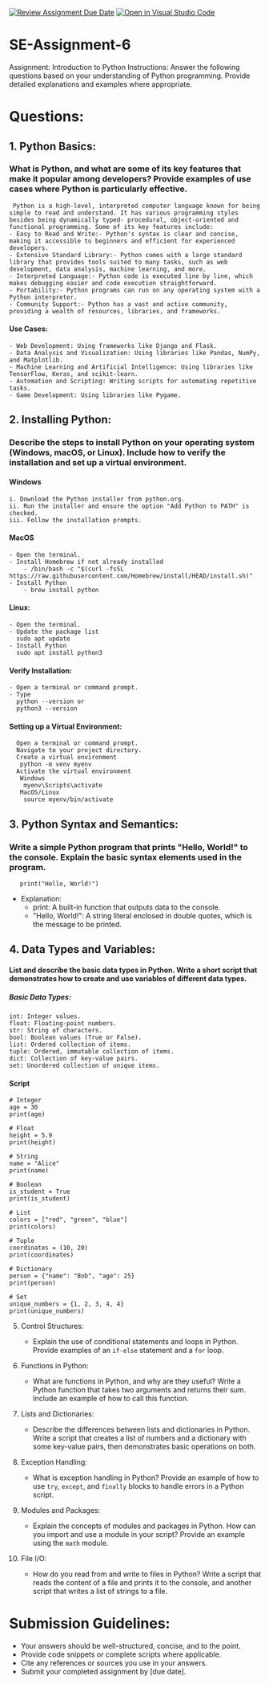[![Review Assignment Due Date](https://classroom.github.com/assets/deadline-readme-button-22041afd0340ce965d47ae6ef1cefeee28c7c493a6346c4f15d667ab976d596c.svg)](https://classroom.github.com/a/WfNmjXUk)
[![Open in Visual Studio Code](https://classroom.github.com/assets/open-in-vscode-2e0aaae1b6195c2367325f4f02e2d04e9abb55f0b24a779b69b11b9e10269abc.svg)](https://classroom.github.com/online_ide?assignment_repo_id=15371446&assignment_repo_type=AssignmentRepo)
# SE-Assignment-6
 Assignment: Introduction to Python
Instructions:
Answer the following questions based on your understanding of Python programming. Provide detailed explanations and examples where appropriate.

 # Questions:

## 1. Python Basics:
   ### What is Python, and what are some of its key features that make it popular among developers? Provide examples of use cases where Python is particularly effective.
     Python is a high-level, interpreted computer language known for being simple to read and understand. It has various programming styles besides being dynamically typed- procedural, object-oriented and functional programming. Some of its key features include:
    - Easy to Read and Write:- Python's syntax is clear and concise, making it accessible to beginners and efficient for experienced developers.
    - Extensive Standard Library:- Python comes with a large standard library that provides tools suited to many tasks, such as web development, data analysis, machine learning, and more.
    - Interpreted Language:- Python code is executed line by line, which makes debugging easier and code execution straightforward.
    - Portability:- Python programs can run on any operating system with a Python interpreter.
    - Community Support:- Python has a vast and active community, providing a wealth of resources, libraries, and frameworks.
   #### Use Cases:
    - Web Development: Using frameworks like Django and Flask.
    - Data Analysis and Visualization: Using libraries like Pandas, NumPy, and Matplotlib.
    - Machine Learning and Artificial Intelligence: Using libraries like TensorFlow, Keras, and scikit-learn.
    - Automation and Scripting: Writing scripts for automating repetitive tasks.
    - Game Development: Using libraries like Pygame.

## 2. Installing Python:
  ### Describe the steps to install Python on your operating system (Windows, macOS, or Linux). Include how to verify the installation and set up a virtual environment.
  #### Windows
    i. Download the Python installer from python.org.
    ii. Run the installer and ensure the option "Add Python to PATH" is checked.
    iii. Follow the installation prompts.
  #### MacOS
    - Open the terminal.
    - Install Homebrew if not already installed
        - /bin/bash -c "$(curl -fsSL https://raw.githubusercontent.com/Homebrew/install/HEAD/install.sh)"
    - Install Python
        - brew install python
   #### Linux:
    - Open the terminal.
    - Update the package list
      sudo apt update
    - Install Python
      sudo apt install python3

   #### Verify Installation:
    - Open a terminal or command prompt.
    - Type
      python --version or
      python3 --version
   #### Setting up a Virtual Environment:
      Open a terminal or command prompt.
      Navigate to your project directory.
      Create a virtual environment
       python -m venv myenv
      Activate the virtual environment
       Windows
        myenv\Scripts\activate
       MacOS/Linux
        source myenv/bin/activate
  ## 3. Python Syntax and Semantics:
   ### Write a simple Python program that prints "Hello, World!" to the console. Explain the basic syntax elements used in the program.
       print("Hello, World!")
   - Explanation:
     - print: A built-in function that outputs data to the console.
     - "Hello, World!": A string literal enclosed in double quotes, which is the message to be printed.

  ## 4. Data Types and Variables:
   #### List and describe the basic data types in Python. Write a short script that demonstrates how to create and use variables of different data types.
   ##### Basic Data Types:
    int: Integer values.
    float: Floating-point numbers.
    str: String of characters.
    bool: Boolean values (True or False).
    list: Ordered collection of items.
    tuple: Ordered, immutable collection of items.
    dict: Collection of key-value pairs.
    set: Unordered collection of unique items.
   #### Script
    # Integer
    age = 30
    print(age)
    
    # Float
    height = 5.9
    print(height)
    
    # String
    name = "Alice"
    print(name)
    
    # Boolean
    is_student = True
    print(is_student)
    
    # List
    colors = ["red", "green", "blue"]
    print(colors)
    
    # Tuple
    coordinates = (10, 20)
    print(coordinates)
    
    # Dictionary
    person = {"name": "Bob", "age": 25}
    print(person)
    
    # Set
    unique_numbers = {1, 2, 3, 4, 4}
    print(unique_numbers)

5. Control Structures:
   - Explain the use of conditional statements and loops in Python. Provide examples of an `if-else` statement and a `for` loop.

6. Functions in Python:
   - What are functions in Python, and why are they useful? Write a Python function that takes two arguments and returns their sum. Include an example of how to call this function.

7. Lists and Dictionaries:
   - Describe the differences between lists and dictionaries in Python. Write a script that creates a list of numbers and a dictionary with some key-value pairs, then demonstrates basic operations on both.

8. Exception Handling:
   - What is exception handling in Python? Provide an example of how to use `try`, `except`, and `finally` blocks to handle errors in a Python script.

9. Modules and Packages:
   - Explain the concepts of modules and packages in Python. How can you import and use a module in your script? Provide an example using the `math` module.

10. File I/O:
    - How do you read from and write to files in Python? Write a script that reads the content of a file and prints it to the console, and another script that writes a list of strings to a file.

# Submission Guidelines:
- Your answers should be well-structured, concise, and to the point.
- Provide code snippets or complete scripts where applicable.
- Cite any references or sources you use in your answers.
- Submit your completed assignment by [due date].


